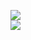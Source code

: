 [![](https://img.shields.io/badge/Made%20With-Github%20Spray-lightgrey.svg?style=for-the-badge&logo=github)](https://github.com/Annihil/github-spray#26738)  
[![](https://i.imgur.com/2DrTn0Z.gif)](https://github.com/Annihil/github-spray)